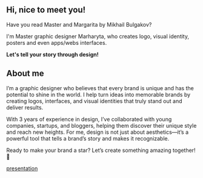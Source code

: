 ## Hi, nice to meet you!
Have you read Master and Margarita by Mikhail Bulgakov?

I'm Master graphic designer Marharyta, who creates logo, visual identity, posters and even apps/webs interfaces.

**Let's tell your story through design!**

## About me
I’m a graphic designer who believes that every brand is unique and has the potential to shine in the world. I help turn ideas into memorable brands by creating logos, interfaces, and visual identities that truly stand out and deliver results.

With 3 years of experience in design, I’ve collaborated with young companies, startups, and bloggers, helping them discover their unique style and reach new heights. For me, design is not just about aesthetics—it’s a powerful tool that tells a brand’s story and makes it recognizable.

Ready to make your brand a star? Let’s create something amazing together! 🌟

[presentation](portfolio-presentation/portfolio_presentation_compressed.pdf)

